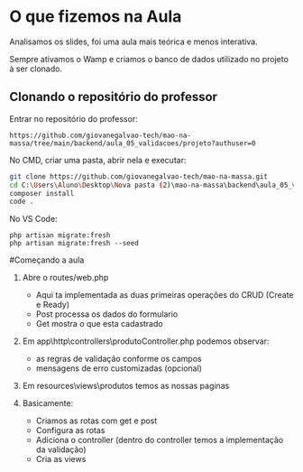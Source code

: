 # O que fizemos na Aula

Analisamos os slides, foi uma aula mais teórica e menos interativa.

Sempre ativamos o Wamp e criamos o banco de dados utilizado no projeto à ser clonado.
## Clonando o repositório do professor
Entrar no repositório do professor:
```
https://github.com/giovanegalvao-tech/mao-na-massa/tree/main/backend/aula_05_validacoes/projeto?authuser=0
```

No CMD, criar uma pasta, abrir nela e executar:
```bash
git clone https://github.com/giovanegalvao-tech/mao-na-massa.git
cd C:\Users\Aluno\Desktop\Nova pasta (2)\mao-na-massa\backend\aula_05_validacao
composer install
code .
```
No VS Code:
```
php artisan migrate:fresh
php artisan migrate:fresh --seed
```

#Começando a aula
1. Abre o routes/web.php
   - Aqui ta implementada as duas primeiras operações do CRUD (Create e Ready)
   - Post processa os dados do formulario
   - Get mostra o que esta cadastrado

2. Em app\http\controllers\produtoController.php podemos observar:
   - as regras de validação conforme os campos
   - mensagens de erro customizadas (opcional)

3. Em resources\views\produtos temos as nossas paginas
   
5. Basicamente:
   - Criamos as rotas com get e post
   - Configura as rotas
   - Adiciona o controller (dentro do controller temos a implementação da validação)
   - Cria as views
   
